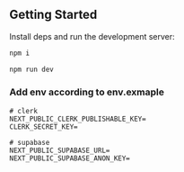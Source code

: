## Getting Started

Install deps and run the development server:

```bash
npm i
```
```bash
npm run dev
```
### Add env according to env.exmaple

```
# clerk
NEXT_PUBLIC_CLERK_PUBLISHABLE_KEY=
CLERK_SECRET_KEY=

# supabase
NEXT_PUBLIC_SUPABASE_URL=
NEXT_PUBLIC_SUPABASE_ANON_KEY=
```

